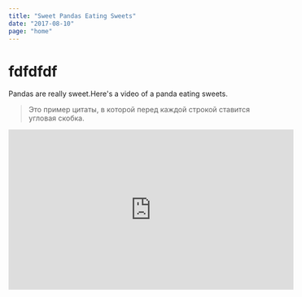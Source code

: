 ```yaml
---
title: "Sweet Pandas Eating Sweets"
date: "2017-08-10"
page: "home"
---
```

# fdfdfdf
Pandas are really sweet.Here's a video of a panda eating sweets.


>Это пример цитаты,
>в которой перед каждой строкой
>ставится угловая скобка.


<iframe width="560" height="315" src="https://www.youtube.com/embed/4n0xNbfJLR8" frameborder="0" allowfullscreen></iframe>